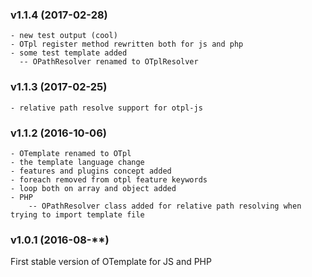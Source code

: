 ### v1.1.4 (2017-02-28)

	- new test output (cool) 
	- OTpl register method rewritten both for js and php
	- some test template added
	  -- OPathResolver renamed to OTplResolver

### v1.1.3 (2017-02-25)

	- relative path resolve support for otpl-js

### v1.1.2 (2016-10-06)

	- OTemplate renamed to OTpl
	- the template language change
	- features and plugins concept added
	- foreach removed from otpl feature keywords
	- loop both on array and object added
	- PHP
		-- OPathResolver class added for relative path resolving when trying to import template file

### v1.0.1 (2016-08-**)

First stable version of OTemplate for JS and PHP